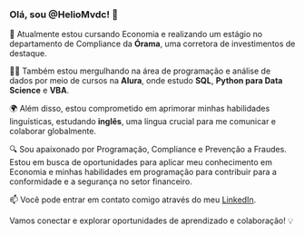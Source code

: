 ### Olá, sou @HelioMvdc! 👋

🌱 Atualmente estou cursando Economia e realizando um estágio no departamento de Compliance da **Órama**, uma corretora de investimentos de destaque.

👨‍💻 Também estou mergulhando na área de programação e análise de dados por meio de cursos na **Alura**, onde estudo **SQL**, **Python para Data Science** e **VBA**.

🌍 Além disso, estou comprometido em aprimorar minhas habilidades linguísticas, estudando **inglês**, uma língua crucial para me comunicar e colaborar globalmente.

🔍 Sou apaixonado por Programação, Compliance e Prevenção a Fraudes. Estou em busca de oportunidades para aplicar meu conhecimento em Economia e minhas habilidades em programação para contribuir para a conformidade e a segurança no setor financeiro.

📫 Você pode entrar em contato comigo através do meu [LinkedIn](www.linkedin.com/in/hmvdc/).

Vamos conectar e explorar oportunidades de aprendizado e colaboração! 💡
